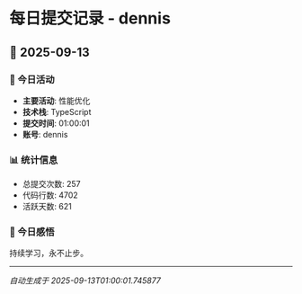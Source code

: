 # 每日提交记录 - dennis

## 📅 2025-09-13

### 🎯 今日活动
- **主要活动**: 性能优化
- **技术栈**: TypeScript
- **提交时间**: 01:00:01
- **账号**: dennis

### 📊 统计信息
- 总提交次数: 257
- 代码行数: 4702
- 活跃天数: 621

### 💭 今日感悟
持续学习，永不止步。

---
*自动生成于 2025-09-13T01:00:01.745877*
